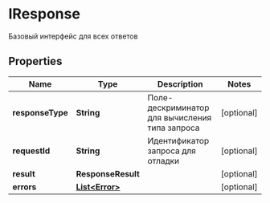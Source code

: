 

# IResponse

Базовый интерфейс для всех ответов

## Properties

| Name | Type | Description | Notes |
|------------ | ------------- | ------------- | -------------|
|**responseType** | **String** | Поле-дескриминатор для вычисления типа запроса |  [optional] |
|**requestId** | **String** | Идентификатор запроса для отладки |  [optional] |
|**result** | **ResponseResult** |  |  [optional] |
|**errors** | [**List&lt;Error&gt;**](Error.md) |  |  [optional] |




